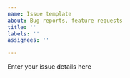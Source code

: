 ```yaml
---
name: Issue template
about: Bug reports, feature requests
title: ''
labels: ''
assignees: ''

---
```


<!--- THIS IS A COMMENT BLOCK, REMOVE IT BEFORE SUBMITTING YOUR ISSUE

Thank you for your interest in gitlint and taking the time to open a bug report!

A few quick notes:

- If you can, please include the output of `gitlint --debug` as this includes useful debugging info.
- It's really just me (https://github.com/jorisroovers) maintaining gitlint, and I do so in a hobby capacity. More recently it has become harder for me to find time to maintain gitlint on a regular basis, which in practice means that it might take me a while (sometimes months) to get back to you. Rest assured though, I absolutely read all bug reports as soon as they come in - I just tend to only "work" on gitlint a few times a year.
- If you're looking to contribute code to gitlint, please start here: https://jorisroovers.github.io/gitlint/contributing/

-->

Enter your issue details here
